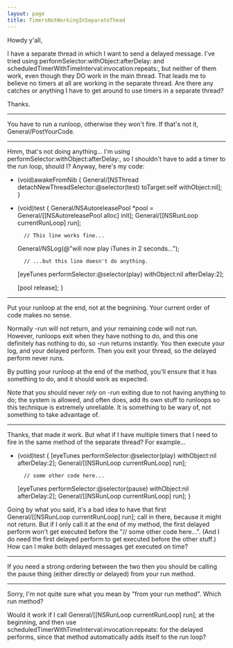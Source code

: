 ```yaml
---
layout: page
title: TimersNotWorkingInSeparateThead
---
```


Howdy y'all,

I have a separate thread in which I want to send a delayed message. I've tried using     performSelector:withObject:afterDelay: and     scheduledTimerWithTimeInterval:invocation:repeats:, but neither of them work, even though they DO work in the main thread. That leads me to believe no timers at all are working in the separate thread. Are there any catches or anything I have to get around to use timers in a separate thread?

Thanks.

----
You have to run a runloop, otherwise they won't fire. If that's not it, General/PostYourCode.

----
Hmm, that's not doing anything... I'm using performSelector:withObject:afterDelay:, so I shouldn't have to add a timer to the run loop, should I? Anyway, here's my code:

    
- (void)awakeFromNib
{
	General/[NSThread detachNewThreadSelector:@selector(test) toTarget:self withObject:nil];
}

- (void)test
{
	General/NSAutoreleasePool *pool = General/[[NSAutoreleasePool alloc] init];
	General/[[NSRunLoop currentRunLoop] run];
	
        // This line works fine...
	General/NSLog(@"will now play iTunes in 2 seconds...");
	
        // ...but this line doesn't do anything.
	[eyeTunes performSelector:@selector(play) withObject:nil afterDelay:2];
	
	[pool release];
}


----
Put your runloop at the end, not at the begnining. Your current order of code makes no sense.

Normally     -run will not return, and your remaining code will not run. However, runloops exit when they have nothing to do, and this one definitely has nothing to do, so     -run returns instantly. You then execute your log, and your delayed perform. Then you exit your thread, so the delayed perform never runs.

By putting your runloop at the end of the method, you'll ensure that it has something to do, and it should work as expected.

Note that you should never *rely* on     -run exiting due to not having anything to do; the system is allowed, and often does, add its own stuff to runloops so this technique is extremely unreliable. It is something to be wary of, not something to take advantage of.

----

Thanks, that made it work. But what if I have multiple timers that I need to fire in the same method of the separate thread? For example...

    
- (void)test
{
	[eyeTunes performSelector:@selector(play) withObject:nil afterDelay:2];
	General/[[NSRunLoop currentRunLoop] run];

        // some other code here...
	
	[eyeTunes performSelector:@selector(pause) withObject:nil afterDelay:2];
	General/[[NSRunLoop currentRunLoop] run];
}


Going by what you said, it's a bad idea to have that first     General/[[NSRunLoop currentRunLoop] run]; call in there, because it might not return. But if I only call it at the end of my method, the first delayed perform won't get executed before the "// some other code here...". (And I do need the first delayed perform to get executed before the other stuff.) How can I make both delayed messages get executed on time?

----
If you need a strong ordering between the two then you should be calling the pause thing (either directly or delayed) from your run method.

----
Sorry, I'm not quite sure what you mean by "from your run method". Which run method?

Would it work if I call     General/[[NSRunLoop currentRunLoop] run]; at the beginning, and then use     scheduledTimerWithTimeInterval:invocation:repeats: for the delayed performs, since that method automatically adds itself to the run loop?
